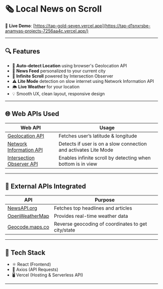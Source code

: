 # 🗞️ Local News on Scroll

🚀 **Live Demo**: [https://tap-gold-seven.vercel.app](https://tap-d1snxrsbe-anamyas-projects-7256aa4c.vercel.app/)

---

## 🔍 Features

- 📍 **Auto-detect Location** using browser's Geolocation API
- 📰 **News Feed** personalized to your current city
- 🔁 **Infinite Scroll** powered by Intersection Observer
- ⚠️ **Lite Mode** detection on slow internet using Network Information API
- 🌦️ **Live Weather** for your location
- 💡 Smooth UX, clean layout, responsive design

---

## 🌐 Web APIs Used

| Web API | Usage |
|--------|-------|
| [Geolocation API](https://developer.mozilla.org/en-US/docs/Web/API/Geolocation_API) | Fetches user’s latitude & longitude |
| [Network Information API](https://developer.mozilla.org/en-US/docs/Web/API/Network_Information_API) | Detects if user is on a slow connection and activates Lite Mode |
| [Intersection Observer API](https://developer.mozilla.org/en-US/docs/Web/API/Intersection_Observer_API) | Enables infinite scroll by detecting when bottom is in view |

---

## 🔗 External APIs Integrated

| API | Purpose |
|-----|---------|
| [NewsAPI.org](https://newsapi.org/) | Fetches top headlines and articles |
| [OpenWeatherMap](https://openweathermap.org/) | Provides real-time weather data |
| [Geocode.maps.co](https://geocode.maps.co/reverse) | Reverse geocoding of coordinates to get city/state |

---

## 🧰 Tech Stack

- ⚛️ React (Frontend)
- 📡 Axios (API Requests)
- 🖥️ Vercel (Hosting & Serverless API)

---
